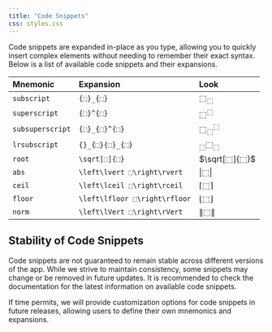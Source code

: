 ```yaml
---
title: "Code Snippets"
css: styles.css
---
```


Code snippets are expanded in-place as you type, allowing you to quickly insert complex elements without needing to remember their exact syntax. Below is a list of available code snippets and their expansions.

| Mnemonic         | Expansion                     | Look                          |
| :--------------- | :---------------------------- | :---------------------------- |
| `subscript`      | `{⬚}_{⬚}`                     | $⬚_⬚$                         |
| `superscript`    | `{⬚}^{⬚}`                     | $⬚^⬚$                         |
| `subsuperscript` | `{⬚}_{⬚}^{⬚}`                 | $⬚_⬚^⬚$                       |
| `lrsubscript`    | `{}_{⬚}{⬚}_{⬚}`               | ${}_⬚ ⬚_⬚$                    |
| `root`           | `\sqrt[⬚]{⬚}`                 | $\sqrt[⬚]{⬚}$                 |
| `abs`            | `\left\lvert ⬚\right\rvert`   | $\left\lvert ⬚\right\rvert$   |
| `ceil`           | `\left\lceil ⬚\right\rceil`   | $\left\lceil ⬚\right\rceil$   |
| `floor`          | `\left\lfloor ⬚\right\rfloor` | $\left\lfloor ⬚\right\rfloor$ |
| `norm`           | `\left\lVert ⬚\right\rVert`   | $\left\lVert ⬚\right\rVert$   |


## Stability of Code Snippets

Code snippets are not guaranteed to remain stable across different versions of the app. While we strive to maintain consistency, some snippets may change or be removed in future updates. It is recommended to check the documentation for the latest information on available code snippets.

If time permits, we will provide customization options for code snippets in future releases, allowing users to define their own mnemonics and expansions.
